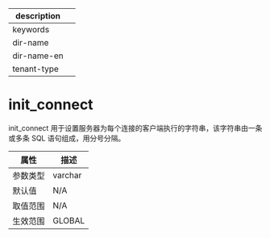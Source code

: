 |description||
|---|---|
|keywords||
|dir-name||
|dir-name-en||
|tenant-type||

# init_connect

init_connect 用于设置服务器为每个连接的客户端执行的字符串，该字符串由一条或多条 SQL 语句组成，用分号分隔。

| **属性** | **描述**  |
|--------|---------|
| 参数类型   | varchar |
| 默认值    | N/A     |
| 取值范围   | N/A     |
| 生效范围   | GLOBAL  |
